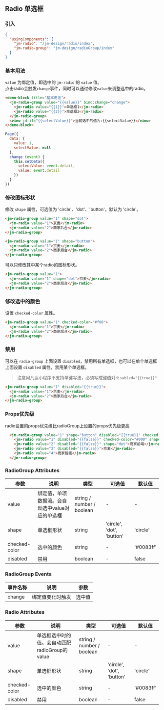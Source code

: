 ## Radio 单选框

### 引入

```json
{
  "usingComponents": {
    "jm-radio": "/jm-design/radio/index",
    "jm-radio-group": "jm-design/radioGroup/index"
  }
}
```

### 基本用法

`value` 为绑定值，即选中的 `jm-radio` 的 `value` 值。  
点击radio会触发`change`事件，同时可以通过修改`value`来调整选中的radio。

```html
<demo-block title="基本用法">
  <jm-radio-group value="{{value}}" bind:change="change">
    <jm-radio value="{{1}}">单选框1</jm-radio>
    <jm-radio value="{{2}}">单选框2</jm-radio>
  </jm-radio-group>
  <view jd:if="{{selectValue}}">当前选中的值为:{{selectValue}}</view>
</demo-block>
```
```javascript
Page({
  data: {
    value: 1,
    selectValue: null
  },
  change (event) {
    this.setData({
      selectValue: event.detail,
      value: event.detail
    })
  }
})
```

### 修改图标形状

修改 `shape` 属性，可选值为 'circle'、'dot'、'button'，默认为 'circle'。

```html
<jm-radio-group value="1" shape="dot">
  <jm-radio value="1">京麦</jm-radio>
  <jm-radio value="2">商家后台</jm-radio>
</jm-radio-group>

<jm-radio-group value="1" shape="button">
  <jm-radio value="1">京麦</jm-radio>
  <jm-radio value="2">商家后台</jm-radio>
</jm-radio-group>
```
可以只修改其中某个radio的图标形状。

```html
<jm-radio-group value="1">
  <jm-radio value="1" shape="dot">京麦</jm-radio>
  <jm-radio value="2">商家后台</jm-radio>
</jm-radio-group>
```
### 修改选中的颜色

设置 `checked-color` 属性。

```html
<jm-radio-group value="1" checked-color="#f00">
  <jm-radio value="1">京麦</jm-radio>
  <jm-radio value="2">商家后台</jm-radio>
</jm-radio-group>
```

### 禁用

可以在 `radio-group` 上面设置 `disabled`，禁用所有单选框，也可以在单个单选框上面设置 `disabled` 属性，禁用某个单选框。
>注意阿凡达小程序不支持单键写法，必须写成键值对`disabled="{{true}}"`

```html
<jm-radio-group value="1" disabled="{{true}}">
  <jm-radio value="1">京麦</jm-radio>
  <jm-radio value="2">商家后台</jm-radio>
</jm-radio-group>
```

### Props优先级

radio设置的props优先级比radioGroup上设置的props优先级更高

```html
  <jm-radio-group value="1" shape="button" disabled="{{true}}" checked-color="#f00">
    <jm-radio value="1" disabled="{{false}}" checked-color="#000" shape="circle">商家后台</jm-radio>
    <jm-radio value="2" disabled="{{false}}" shape="dot">商家前端</jm-radio>
    <jm-radio value="3" disabled="{{false}}">京麦</jm-radio>
    <jm-radio value="4">商家智能</jm-radio>
  </jm-radio-group>
```
### RadioGroup Attributes
| 参数      | 说明                                 | 类型      | 可选值       | 默认值   |
|---------- |------------------------------------ |---------- |------------- |-------- |
| value | 绑定值，单项数据流。会自动选中value对应的单选框 | string / number / boolean | - | - |
| shape | 单选框形状 | string | 'circle', 'dot', 'button' | 'circle' |
| checked-color | 选中的颜色 | string | - | '#0083ff' |
| disabled | 禁用 | boolean | - | false |

### RadioGroup Events

| 事件名称      | 说明                                 | 参数     |
|------------- |------------------------------------ |--------- |
| change | 绑定值变化时触发 | 选中值 |

### Radio Attributes

| 参数      | 说明                                 | 类型      | 可选值       | 默认值   |
|---------- |------------------------------------ |---------- |------------- |-------- |
| value | 单选框选中时的值。会自动匹配radioGroup的value | string / number / boolean | - | - |
| shape | 单选框形状 | string | 'circle', 'dot', 'button' | 'circle' |
| checked-color | 选中的颜色 | string | - | '#0083ff' |
| disabled | 禁用 | boolean | - | false |